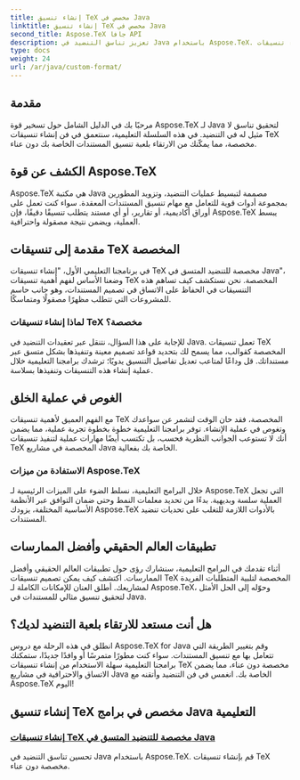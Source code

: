 ```yaml
---
title: إنشاء تنسيق TeX مخصص في Java
linktitle: إنشاء تنسيق TeX مخصص في Java
second_title: Aspose.TeX جافا API
description: تعزيز تناسق التنضيد في Java باستخدام Aspose.TeX. تعمق في برامجنا التعليمية حول إنشاء تنسيقات TeX مخصصة لتنسيق المستندات بشكل سلس وفعال.
type: docs
weight: 24
url: /ar/java/custom-format/
---
```

## مقدمة

مرحبًا بك في الدليل الشامل حول تسخير قوة Aspose.TeX لـ Java لتحقيق تناسق لا مثيل له في التنضيد. في هذه السلسلة التعليمية، سنتعمق في فن إنشاء تنسيقات TeX مخصصة، مما يمكّنك من الارتقاء بلعبة تنسيق المستندات الخاصة بك دون عناء.

## الكشف عن قوة Aspose.TeX

Aspose.TeX هي مكتبة Java مصممة لتبسيط عمليات التنضيد، وتزويد المطورين بمجموعة أدوات قوية للتعامل مع مهام تنسيق المستندات المعقدة. سواء كنت تعمل على أوراق أكاديمية، أو تقارير، أو أي مستند يتطلب تنسيقًا دقيقًا، فإن Aspose.TeX يبسط العملية، ويضمن نتيجة مصقولة واحترافية.

## مقدمة إلى تنسيقات TeX المخصصة

في برنامجنا التعليمي الأول، "إنشاء تنسيقات TeX مخصصة للتنضيد المتسق في Java"، وضعنا الأساس لفهم أهمية تنسيقات TeX المخصصة. نحن نستكشف كيف تساهم هذه التنسيقات في الحفاظ على الاتساق في تصميم المستندات، وهو جانب حاسم للمشروعات التي تتطلب مظهرًا مصقولًا ومتماسكًا.

### لماذا إنشاء تنسيقات TeX مخصصة؟

للإجابة على هذا السؤال، نتنقل عبر تعقيدات التنضيد في Java. تعمل تنسيقات TeX المخصصة كقوالب، مما يسمح لك بتحديد قواعد تصميم معينة وتنفيذها بشكل متسق عبر مستنداتك. قل وداعًا لمتاعب تعديل تفاصيل التنسيق يدويًا؛ ترشدك برامجنا التعليمية خلال عملية إنشاء هذه التنسيقات وتنفيذها بسلاسة.

## الغوص في عملية الخلق

مع الفهم العميق لأهمية تنسيقات TeX المخصصة، فقد حان الوقت لتشمر عن سواعدك وتغوص في عملية الإنشاء. توفر برامجنا التعليمية خطوة بخطوة تجربة عملية، مما يضمن أنك لا تستوعب الجوانب النظرية فحسب، بل تكتسب أيضًا مهارات عملية لتنفيذ تنسيقات TeX المخصصة في مشاريع Java الخاصة بك بفعالية.

### الاستفادة من ميزات Aspose.TeX

خلال البرامج التعليمية، نسلط الضوء على الميزات الرئيسية لـ Aspose.TeX التي تجعل العملية سلسة وبديهية. بدءًا من تحديد معلمات النمط وحتى ضمان التوافق عبر الأنظمة الأساسية المختلفة، يزودك Aspose.TeX بالأدوات اللازمة للتغلب على تحديات تنضيد المستندات.

## تطبيقات العالم الحقيقي وأفضل الممارسات

أثناء تقدمك في البرامج التعليمية، سنشارك رؤى حول تطبيقات العالم الحقيقي وأفضل الممارسات. اكتشف كيف يمكن تصميم تنسيقات TeX المخصصة لتلبية المتطلبات الفريدة لمشاريعك. أطلق العنان للإمكانات الكاملة لـ Aspose.TeX، وحوّله إلى الحل الأمثل لتحقيق تنسيق مثالي للمستندات في Java.

## هل أنت مستعد للارتقاء بلعبة التنضيد لديك؟

انطلق في هذه الرحلة مع دروس Aspose.TeX for Java وقم بتغيير الطريقة التي تتعامل بها مع تنسيق المستندات. سواء كنت مطورًا متمرسًا أو وافدًا جديدًا، ستمكنك برامجنا التعليمية سهلة الاستخدام من إنشاء تنسيقات TeX مخصصة دون عناء، مما يضمن الاتساق والاحترافية في مشاريع Java الخاصة بك. انغمس في فن التنضيد وأتقنه مع Aspose.TeX اليوم!
## إنشاء تنسيق TeX مخصص في برامج Java التعليمية
### [إنشاء تنسيقات TeX مخصصة للتنضيد المتسق في Java](./creating-custom-formats/)
تحسين تناسق التنضيد في Java باستخدام Aspose.TeX. قم بإنشاء تنسيقات TeX مخصصة دون عناء.